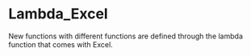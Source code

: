 # Lambda_Excel
New functions with different functions are defined through the lambda function that comes with Excel.
